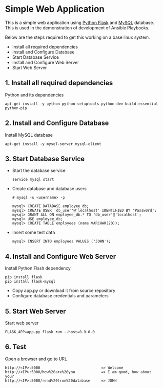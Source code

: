 # Simple Web Application

This is a simple web application using [Python Flask](http://flask.pocoo.org/) and [MySQL](https://www.mysql.com/) database. 
This is used in the demonstration of development of Ansible Playbooks.
  
  Below are the steps required to get this working on a base linux system.
  
  - Install all required dependencies
  - Install and Configure Database
  - Start Database Service
  - Install and Configure Web Server
  - Start Web Server
   
## 1. Install all required dependencies
  
  Python and its dependencies

    apt-get install -y python python-setuptools python-dev build-essential python-pip

   
## 2. Install and Configure Database
    
 Install MySQL database
    
    apt-get install -y mysql-server mysql-client

## 3. Start Database Service
  - Start the database service
    
        service mysql start

  - Create database and database users
        
        # mysql -u <username> -p
        
        mysql> CREATE DATABASE employee_db;
        mysql> CREATE USER 'db_user'@'localhost' IDENTIFIED BY 'Passw0rd';
        mysql> GRANT ALL ON employee_db.* TO 'db_user'@'localhost';
        mysql> USE employee_db;
        mysql> CREATE TABLE employees (name VARCHAR(20));
        
  - Insert some test data
        
        mysql> INSERT INTO employees VALUES ('JOHN');
    
## 4. Install and Configure Web Server

Install Python Flash dependency

    pip install flask
    pip install flask-mysql

- Copy app.py or download it from source repository
- Configure database credentials and parameters 

## 5. Start Web Server

Start web server

    FLASK_APP=app.py flask run --host=0.0.0.0
    
## 6. Test

Open a browser and go to URL

    http://<IP>:5000                            => Welcome
    http://<IP>:5000/how%20are%20you            => I am good, how about you?
    http://<IP>:5000/read%20from%20database     => JOHN
